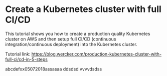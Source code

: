 Create a Kubernetes cluster with full CI/CD
==============================================

This tutorial shows you how to create a production quality Kubernetes cluster
on AWS and then setup full CI/CD (continuous integration/continuous deployment)
into the Kubernetes cluster.

Tutorial link: https://blog.wercker.com/production-kubernetes-cluster-with-full-ci/cd-in-5-steps

abcdefxx05072018assasaa
ddsdsd
vvvvdsdss
